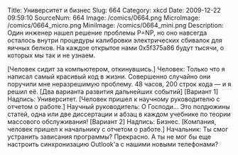 Title: Университет и бизнес 
Slug: 664 
Category: xkcd 
Date: 2009-12-22 09:59:10 
SourceNum: 664 
Image: /comics/0664.png 
MicroImage: /comics/0664_micro.png 
MiniImage: /comics/0664_mini.png 
Description: Один инженер нашел решение проблемы P=NP, но оно навсегда осталось
внутри процедуры калибровки электрических сбивалок для яичных белков. На каждое открытое нами 0x5f375a86 будут тысячи, о которых мы так и не узнаем. 

[Человек сидит за компьютером, откинувшись.] 
Человек: Только что я написал самый красивый код в жизни. Совершенно случайно они поручили мне неразрешимую проблему. 48 часов, 200 строк кода — и я решил её.
[Два варианта развития дальнейших событий]
[Вариант 1]
Надпись: Университет.
[Человек пришел к научному руководителю с отчетом о работе.]
Научный руководитель: О Господи... Это полдюжины статей, одна или две диссертации и абзац в каждом учебнике по теории массового обслуживания!
[Вариант 2]
Надпись: Бизнес.
[Компания, человек пришел к начальнику с отчетом о работе.]
Начальник: Ты смог устранить зависания программы? Прекрасно. А ты не мог бы еще настроить синхронизацию Outlook'а с нашими новыми телефонами?